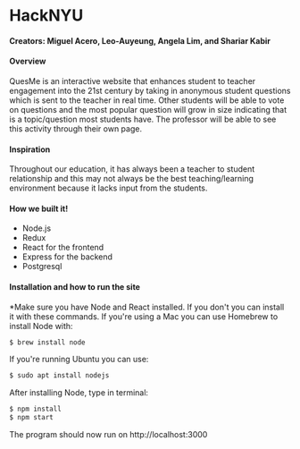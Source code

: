 # HackNYU
#### Creators: Miguel Acero, Leo-Auyeung, Angela Lim, and Shariar Kabir

#### Overview
QuesMe is an interactive website that enhances student to teacher engagement into the 21st century by taking in anonymous student questions which is sent to the teacher in real time. Other students will be able to vote on questions and the most popular question will grow in size indicating that is a topic/question most students have. The professor will be able to see this activity through their own page. 

#### Inspiration
Throughout our education, it has always been a teacher to student relationship and this may not always be the best teaching/learning environment because it lacks input from the students. 

#### How we built it!

- Node.js
- Redux
- React for the frontend
- Express for the backend
- Postgresql

#### Installation and how to run the site
  *Make sure you have Node and React installed. If you don't you can install it with these commands.
  If you're using a Mac you can use Homebrew to install Node with:

  ```sh
  $ brew install node
  ```
  If you're running Ubuntu you can use:
  ```sh
  $ sudo apt install nodejs
  ```

  After installing Node, type in terminal:

  ```sh
  $ npm install
  $ npm start
  ```
  The program should now run on http://localhost:3000



